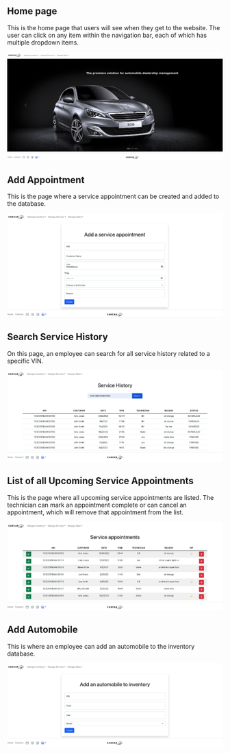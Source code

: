## Home page

This is the home page that users will see when they get to the website. The user can click on any item within the navigation bar, each of which has multiple dropdown items.

![home page](wireframes/homepage.png)


## Add Appointment

This is the page where a service appointment can be created and added to the database.

![add appointment](wireframes/addappointment.png)


## Search Service History

On this page, an employee can search for all service history related to a specific VIN.

![search service history](wireframes/searchservicehistory.png)


## List of all Upcoming Service Appointments

This is the page where all upcoming service appointments are listed. The technician can mark an appointment complete or can cancel an appointment, which will remove that appointment from the list.

![service appointments list](wireframes/serviceappointments.png)


## Add Automobile

This is where an employee can add an automobile to the inventory database.

![add automobile](wireframes/addautomobile.png)


## 
